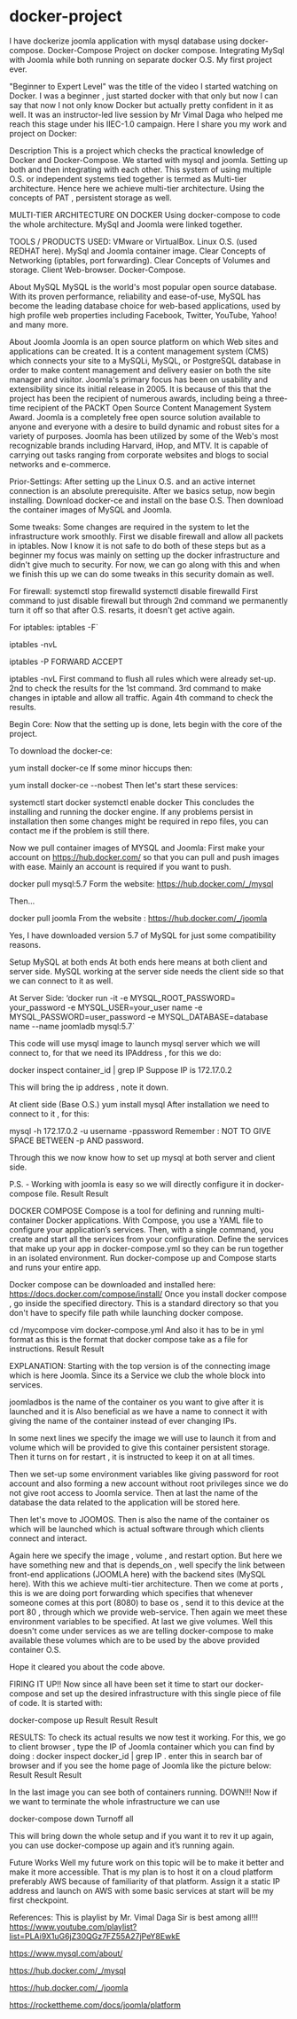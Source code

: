 # docker-project
I have dockerize joomla application with mysql database using docker-compose.
Docker-Compose
Project on docker compose. Integrating MySql with Joomla while both running on separate docker O.S. My first project ever.

"Beginner to Expert Level" was the title of the video I started watching on Docker. I was a beginner , just started docker with that only but now I can say that now I not only know Docker but actually pretty confident in it as well. It was an instructor-led live session by Mr Vimal Daga who helped me reach this stage under his IIEC-1.0 campaign. Here I share you my work and project on Docker:

Description
This is a project which checks the practical knowledge of Docker and Docker-Compose. We started with mysql and joomla. Setting up both and then integrating with each other. This system of using multiple O.S. or independent systems tied together is termed as Multi-tier architecture. Hence here we achieve multi-tier architecture. Using the concepts of PAT , persistent storage as well.

MULTI-TIER ARCHITECTURE ON DOCKER
Using docker-compose to code the whole architecture. MySql and Joomla were linked together.

TOOLS / PRODUCTS USED:
VMware or VirtualBox. Linux O.S. (used REDHAT here). MySql and Joomla container image. Clear Concepts of Networking (iptables, port forwarding). Clear Concepts of Volumes and storage. Client Web-browser. Docker-Compose.

About MySQL
MySQL is the world's most popular open source database. With its proven performance, reliability and ease-of-use, MySQL has become the leading database choice for web-based applications, used by high profile web properties including Facebook, Twitter, YouTube, Yahoo! and many more.

About Joomla
Joomla is an open source platform on which Web sites and applications can be created. It is a content management system (CMS) which connects your site to a MySQLi, MySQL, or PostgreSQL database in order to make content management and delivery easier on both the site manager and visitor. Joomla's primary focus has been on usability and extensibility since its initial release in 2005. It is because of this that the project has been the recipient of numerous awards, including being a three-time recipient of the PACKT Open Source Content Management System Award. Joomla is a completely free open source solution available to anyone and everyone with a desire to build dynamic and robust sites for a variety of purposes. Joomla has been utilized by some of the Web's most recognizable brands including Harvard, iHop, and MTV. It is capable of carrying out tasks ranging from corporate websites and blogs to social networks and e-commerce.

Prior-Settings:
After setting up the Linux O.S. and an active internet connection is an absolute prerequisite. After we basics setup, now begin installing. Download docker-ce and install on the base O.S. Then download the container images of MySQL and Joomla.

Some tweaks:
Some changes are required in the system to let the infrastructure work smoothly. First we disable firewall and allow all packets in iptables. Now I know it is not safe to do both of these steps but as a beginner my focus was mainly on setting up the docker infrastructure and didn't give much to security. For now, we can go along with this and when we finish this up we can do some tweaks in this security domain as well.

For firewall:
systemctl stop firewalld
systemctl disable firewalld
First command to just disable firewall but through 2nd command we permanently turn it off so that after O.S. resarts, it doesn't get active again.

For iptables:
iptables -F` 

iptables -nvL

iptables -P FORWARD ACCEPT

iptables -nvL
First command to flush all rules which were already set-up. 2nd to check the results for the 1st command. 3rd command to make changes in iptable and allow all traffic. Again 4th command to check the results.

Begin Core:
Now that the setting up is done, lets begin with the core of the project.

To download the docker-ce:

yum install docker-ce
If some minor hiccups then:

yum install docker-ce --nobest
Then let's start these services:

systemctl start docker
systemctl enable docker
This concludes the installing and running the docker engine. If any problems persist in installation then some changes might be required in repo files, you can contact me if the problem is still there.

Now we pull container images of MYSQL and Joomla:
First make your account on https://hub.docker.com/ so that you can pull and push images with ease. Mainly an account is required if you want to push.

docker pull mysql:5.7
Form the website: https://hub.docker.com/_/mysql

Then...

docker pull joomla
From the website : https://hub.docker.com/_/joomla

Yes, I have downloaded version 5.7 of MySQL for just some compatibility reasons.

Setup MySQL at both ends
At both ends here means at both client and server side. MySQL working at the server side needs the client side so that we can connect to it as well.

At Server Side:
‘docker run -it -e MYSQL_ROOT_PASSWORD= your_password -e MYSQL_USER=your_user name -e MYSQL_PASSWORD=user_password -e MYSQL_DATABASE=database name --name joomladb mysql:5.7`

This code will use mysql image to launch mysql server which we will connect to, for that we need its IPAddress , for this we do:

docker inspect container_id | grep IP
Suppose IP is 172.17.0.2

This will bring the ip address , note it down.

At client side (Base O.S.)
yum install mysql
After installation we need to connect to it , for this:

mysql -h 172.17.0.2 -u username -ppassword
Remember : NOT TO GIVE SPACE BETWEEN -p AND password.

Through this we now know how to set up mysql at both server and client side.

P.S. - Working with joomla is easy so we will directly configure it in docker-compose file.
Result Result

DOCKER COMPOSE
Compose is a tool for defining and running multi-container Docker applications. With Compose, you use a YAML file to configure your application’s services. Then, with a single command, you create and start all the services from your configuration. Define the services that make up your app in docker-compose.yml so they can be run together in an isolated environment. Run docker-compose up and Compose starts and runs your entire app.

Docker compose can be downloaded and installed here: https://docs.docker.com/compose/install/ Once you install docker compose , go inside the specified directory. This is a standard directory so that you don't have to specify file path while launching docker compose.

cd /mycompose
vim docker-compose.yml
And also it has to be in yml format as this is the format that docker compose take as a file for instructions. Result Result

EXPLANATION:
Starting with the top version is of the connecting image which is here Joomla. Since its a Service we club the whole block into services.

joomladbos is the name of the container os you want to give after it is launched and it is Also beneficial as we have a name to connect it with giving the name of the container instead of ever changing IPs.

In some next lines we specify the image we will use to launch it from and volume which will be provided to give this container persistent storage. Then it turns on for restart , it is instructed to keep it on at all times.

Then we set-up some environment variables like giving password for root account and also forming a new account without root privileges since we do not give root access to Joomla service. Then at last the name of the database the data related to the application will be stored here.

Then let's move to JOOMOS. Then is also the name of the container os which will be launched which is actual software through which clients connect and interact.

Again here we specify the image , volume , and restart option. But here we have something new and that is depends_on , well specify the link between front-end applications (JOOMLA here) with the backend sites (MySQL here). With this we achieve multi-tier architecture. Then we come at ports , this is we are doing port forwarding which specifies that whenever someone comes at this port (8080) to base os , send it to this device at the port 80 , through which we provide web-service. Then again we meet these environment variables to be specified. At last we give volumes. Well this doesn't come under services as we are telling docker-compose to make available these volumes which are to be used by the above provided container O.S.

Hope it cleared you about the code above.

FIRING IT UP!!
Now since all have been set it time to start our docker-compose and set up the desired infrastructure with this single piece of file of code. It is started with:

docker-compose up
Result Result Result

RESULTS:
To check its actual results we now test it working. For this, we go to client browser , type the IP of Joomla container which you can find by doing : docker inspect docker_id | grep IP . enter this in search bar of browser and if you see the home page of Joomla like the picture below: Result Result Result

In the last image you can see both of containers running.
DOWN!!!
Now if we want to terminate the whole infrastructure we can use

docker-compose down
Turnoff all

This will bring down the whole setup and if you want it to rev it up again, you can use docker-compose up again and it’s running again.

Future Works
Well my future work on this topic will be to make it better and make it more accessible. That is my plan is to host it on a cloud platform preferably AWS because of familiarity of that platform. Assign it a static IP address and launch on AWS with some basic services at start will be my first checkpoint.

References:
This is playlist by Mr. Vimal Daga Sir is best among all!!!
https://www.youtube.com/playlist?list=PLAi9X1uG6jZ30QGz7FZ55A27jPeY8EwkE

https://www.mysql.com/about/

https://hub.docker.com/_/mysql

https://hub.docker.com/_/joomla

https://rockettheme.com/docs/joomla/platform
